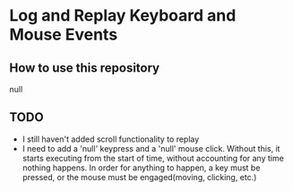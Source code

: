 # Log and Replay Keyboard and Mouse Events

## How to use this repository

null

## TODO

- I still haven't added scroll functionality to replay
- I need to add a 'null' keypress and a 'null' mouse click. Without this, it starts executing from the start of time, without accounting for any time nothing happens. In order for anything to happen, a key must be pressed, or the mouse must be engaged(moving, clicking, etc.)
